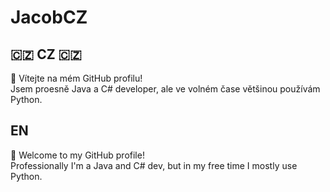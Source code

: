 # JacobCZ
## 🇨🇿 CZ 🇨🇿
👋 Vítejte na mém GitHub profilu!  
Jsem proesně Java a C# developer, ale ve volném čase většinou používám Python.

## EN
👋 Welcome to my GitHub profile!  
Professionally I'm a Java and C# dev, but in my free time I mostly use Python.
